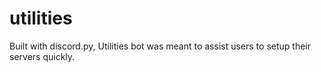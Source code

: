 # utilities
Built with discord.py, Utilities bot was meant to assist users to setup their servers quickly.
